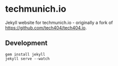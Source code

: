 # techmunich.io
Jekyll website for techmunich.io - originally a fork of https://github.com/tech404/tech404.io.

## Development

```
gem install jekyll
jekyll serve --watch
```
